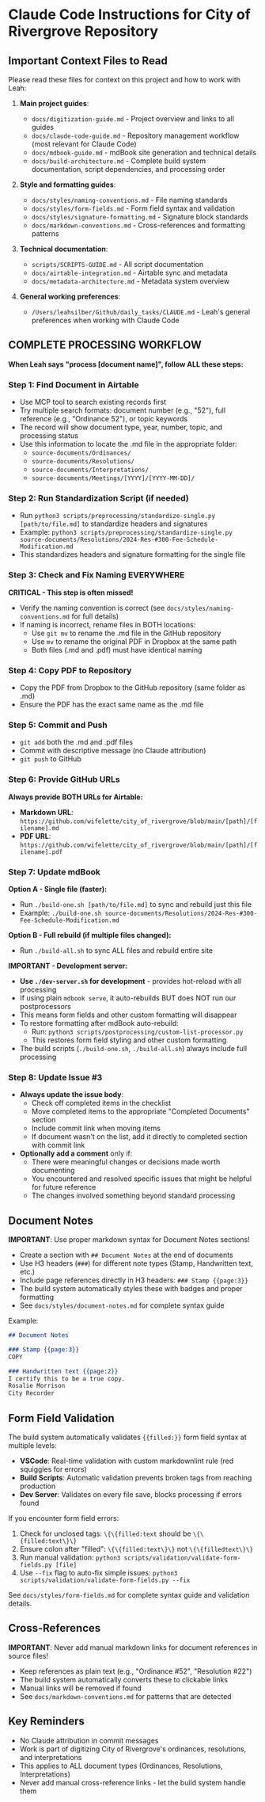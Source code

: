 # Claude Code Instructions for City of Rivergrove Repository

## Important Context Files to Read

Please read these files for context on this project and how to work with Leah:

1. **Main project guides**:
   - `docs/digitization-guide.md` - Project overview and links to all guides
   - `docs/claude-code-guide.md` - Repository management workflow (most relevant for Claude Code)
   - `docs/mdbook-guide.md` - mdBook site generation and technical details
   - `docs/build-architecture.md` - Complete build system documentation, script dependencies, and processing order

2. **Style and formatting guides**:
   - `docs/styles/naming-conventions.md` - File naming standards
   - `docs/styles/form-fields.md` - Form field syntax and validation
   - `docs/styles/signature-formatting.md` - Signature block standards
   - `docs/markdown-conventions.md` - Cross-references and formatting patterns

3. **Technical documentation**:
   - `scripts/SCRIPTS-GUIDE.md` - All script documentation
   - `docs/airtable-integration.md` - Airtable sync and metadata
   - `docs/metadata-architecture.md` - Metadata system overview

4. **General working preferences**:
   - `/Users/leahsilber/Github/daily_tasks/CLAUDE.md` - Leah's general preferences when working with Claude Code

## COMPLETE PROCESSING WORKFLOW

**When Leah says "process [document name]", follow ALL these steps:**

### Step 1: Find Document in Airtable

- Use MCP tool to search existing records first
- Try multiple search formats: document number (e.g., "52"), full reference (e.g., "Ordinance 52"), or topic keywords
- The record will show document type, year, number, topic, and processing status
- Use this information to locate the .md file in the appropriate folder:
  - `source-documents/Ordinances/`
  - `source-documents/Resolutions/`
  - `source-documents/Interpretations/`
  - `source-documents/Meetings/[YYYY]/[YYYY-MM-DD]/`

### Step 2: Run Standardization Script (if needed)

- Run `python3 scripts/preprocessing/standardize-single.py [path/to/file.md]` to standardize headers and signatures
- Example: `python3 scripts/preprocessing/standardize-single.py source-documents/Resolutions/2024-Res-#300-Fee-Schedule-Modification.md`
- This standardizes headers and signature formatting for the single file

### Step 3: Check and Fix Naming EVERYWHERE

**CRITICAL - This step is often missed!**

- Verify the naming convention is correct (see `docs/styles/naming-conventions.md` for full details)
- If naming is incorrect, rename files in BOTH locations:
  - Use `git mv` to rename the .md file in the GitHub repository
  - Use `mv` to rename the original PDF in Dropbox at the same path
  - Both files (.md and .pdf) must have identical naming

### Step 4: Copy PDF to Repository

- Copy the PDF from Dropbox to the GitHub repository (same folder as .md)
- Ensure the PDF has the exact same name as the .md file

### Step 5: Commit and Push

- `git add` both the .md and .pdf files
- Commit with descriptive message (no Claude attribution)
- `git push` to GitHub

### Step 6: Provide GitHub URLs

**Always provide BOTH URLs for Airtable:**

- **Markdown URL**: `https://github.com/wifelette/city_of_rivergrove/blob/main/[path]/[filename].md`
- **PDF URL**: `https://github.com/wifelette/city_of_rivergrove/blob/main/[path]/[filename].pdf`

### Step 7: Update mdBook

**Option A - Single file (faster):**

- Run `./build-one.sh [path/to/file.md]` to sync and rebuild just this file
- Example: `./build-one.sh source-documents/Resolutions/2024-Res-#300-Fee-Schedule-Modification.md`

**Option B - Full rebuild (if multiple files changed):**

- Run `./build-all.sh` to sync ALL files and rebuild entire site

**IMPORTANT - Development server:**

- **Use `./dev-server.sh` for development** - provides hot-reload with all processing
- If using plain `mdbook serve`, it auto-rebuilds BUT does NOT run our postprocessors
- This means form fields and other custom formatting will disappear
- To restore formatting after mdBook auto-rebuild:
  - Run: `python3 scripts/postprocessing/custom-list-processor.py`
  - This restores form field styling and other custom formatting
- The build scripts (`./build-one.sh`, `./build-all.sh`) always include full processing

### Step 8: Update Issue #3

- **Always update the issue body**:
  - Check off completed items in the checklist
  - Move completed items to the appropriate "Completed Documents" section
  - Include commit link when moving items
  - If document wasn't on the list, add it directly to completed section with commit link
- **Optionally add a comment** only if:
  - There were meaningful changes or decisions made worth documenting
  - You encountered and resolved specific issues that might be helpful for future reference
  - The changes involved something beyond standard processing

## Document Notes

**IMPORTANT**: Use proper markdown syntax for Document Notes sections!

- Create a section with `## Document Notes` at the end of documents
- Use H3 headers (`###`) for different note types (Stamp, Handwritten text, etc.)
- Include page references directly in H3 headers: `### Stamp {{page:3}}`
- The build system automatically styles these with badges and proper formatting
- See `docs/styles/document-notes.md` for complete syntax guide

Example:
```markdown
## Document Notes

### Stamp {{page:3}}
COPY

### Handwritten text {{page:2}}
I certify this to be a true copy.
Rosalie Morrison
City Recorder
```

## Form Field Validation

The build system automatically validates `{{filled:}}` form field syntax at multiple levels:

- **VSCode**: Real-time validation with custom markdownlint rule (red squiggles for errors)
- **Build Scripts**: Automatic validation prevents broken tags from reaching production
- **Dev Server**: Validates on every file save, blocks processing if errors found

If you encounter form field errors:
1. Check for unclosed tags: `\{\{filled:text` should be `\{\{filled:text\}\}`
2. Ensure colon after "filled": `\{\{filled:text\}\}` not `\{\{filledtext\}\}`
3. Run manual validation: `python3 scripts/validation/validate-form-fields.py [file]`
4. Use `--fix` flag to auto-fix simple issues: `python3 scripts/validation/validate-form-fields.py --fix`

See `docs/styles/form-fields.md` for complete syntax guide and validation details.

## Cross-References

**IMPORTANT**: Never add manual markdown links for document references in source files!

- Keep references as plain text (e.g., "Ordinance #52", "Resolution #22")
- The build system automatically converts these to clickable links
- Manual links will be removed if found
- See `docs/markdown-conventions.md` for patterns that are detected

## Key Reminders

- No Claude attribution in commit messages
- Work is part of digitizing City of Rivergrove's ordinances, resolutions, and interpretations
- This applies to ALL document types (Ordinances, Resolutions, Interpretations)
- Never add manual cross-reference links - let the build system handle them
